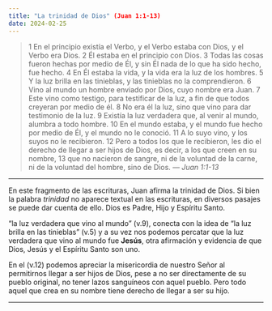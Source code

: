 ```yaml
---
title: "La trinidad de Dios" (Juan 1:1-13)
date: 2024-02-25
---
```

> 1 En el principio existía el Verbo, y el Verbo estaba con Dios, y el Verbo era Dios. 2 Él
> estaba en el principio con Dios. 3 Todas las cosas fueron hechas por medio de Él, y sin
> Él nada de lo que ha sido hecho, fue hecho. 4 En Él estaba la vida, y la vida era la luz
> de los hombres. 5 Y la luz brilla en las tinieblas, y las tinieblas no la comprendieron.
> 6 Vino al mundo un hombre enviado por Dios, cuyo nombre era Juan. 7 Este vino como
> testigo, para testificar de la luz, a fin de que todos creyeran por medio de él. 8 No era él
> la luz, sino que vino para dar testimonio de la luz.
> 9 Existía la luz verdadera que, al venir al mundo, alumbra a todo hombre. 10 En el
> mundo estaba, y el mundo fue hecho por medio de Él, y el mundo no le conoció. 11 A lo
> suyo vino, y los suyos no le recibieron. 12 Pero a todos los que le recibieron, les dio el
> derecho de llegar a ser hijos de Dios, es decir, a los que creen en su nombre, 13 que no
> nacieron de sangre, ni de la voluntad de la carne, ni de la voluntad del hombre, sino de
> Dios.
> _— Juan 1:1-13_

---

En este fragmento de las escrituras, Juan afirma la trinidad de Dios. Si bien la palabra _trinidad_ no aparece textual
en las escrituras, en diversos pasajes se puede dar cuenta de ello. Dios es Padre, Hijo y Espíritu Santo.

“la luz verdadera que vino al mundo” (v.9), conecta con la idea de “la luz brilla en las tinieblas” (v.5) y a su
vez nos podemos percatar que la luz verdadera que vino al mundo fue **Jesús**, otra afirmación y evidencia de que
Dios, Jesús y el Espíritu Santo son uno.

En el (v.12) podemos apreciar la misericordia de nuestro Señor al permitirnos llegar a ser hijos de Dios,
pese a no ser directamente de su pueblo original, no tener lazos sanguíneos con aquel pueblo. Pero todo aquel
que crea en su nombre tiene derecho de llegar a ser su hijo.

---
